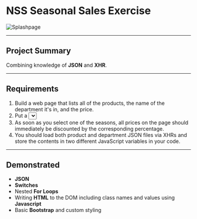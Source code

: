 # NSS Seasonal Sales Exercise

![Splashpage]()

<hr>

## Project Summary
Combining knowledge of **JSON** and **XHR**.

<hr>

## Requirements
1. Build a web page that lists all of the products, the name of the department it's in, and the price. 
1. Put a <select> element at the top of the page that contains all possible values of the season_discount key in the categories file. 
1. As soon as you select one of the seasons, all prices on the page should immediately be discounted by the corresponding percentage.
1. You should load both product and department JSON files via XHRs and store the contents in two different JavaScript variables in your code.

<hr>

## Demonstrated
 - **JSON** 
 - **Switches**
 - Nested **For Loops**
 - Writing **HTML** to the DOM including class names and values using **Javascript**
 - Basic **Bootstrap** and custom styling